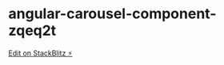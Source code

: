 # angular-carousel-component-zqeq2t

[Edit on StackBlitz ⚡️](https://stackblitz.com/edit/angular-carousel-component-zqeq2t)